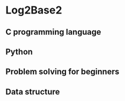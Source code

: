 # Log2Base2

## C programming language
## Python
## Problem solving for beginners
## Data structure
